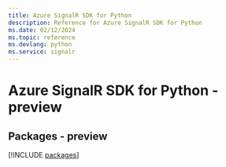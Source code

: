 ```yaml
---
title: Azure SignalR SDK for Python
description: Reference for Azure SignalR SDK for Python
ms.date: 02/12/2024
ms.topic: reference
ms.devlang: python
ms.service: signalr
---
```

# Azure SignalR SDK for Python - preview
## Packages - preview
[!INCLUDE [packages](signalr-index.md)]